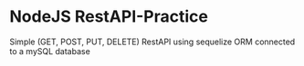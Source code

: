 # NodeJS RestAPI-Practice

Simple (GET, POST, PUT, DELETE) RestAPI using sequelize ORM connected to a mySQL database
